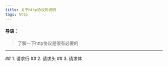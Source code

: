 ```yaml
---
title: 关于http协议的说明
tags: http
---
```

#### 导语：
>了解一下http协议是很有必要的
<hr />
## 1. 请求行
## 2. 请求头
## 3. 请求体